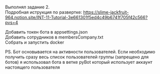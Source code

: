 Выполнял задание 2.  
Подробная иструкция по развертке: https://slime-jackfruit-964.notion.site/INT-11-Tutorial-3e661301f5ed4c49b6741f705f42c566?pvs=4

Добавить токен бота в appsettings.json  
Добавить сотрудников в membersCompany.txt  
Cобрать и запустить docker  

PS. Бот основывается на активности пользователей.
Если необходимо получить сразу весь список пользователей группы (запрещено для ботов) я использовал бота в ветке pyBot который использует аккаунт настоящего пользователя
